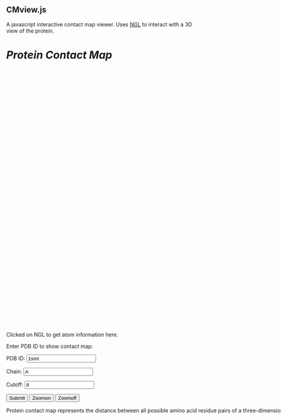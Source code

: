 ## CMview.js

A javascript interactive contact map viewer. Uses [NGL](https://github.com/arose/ngl) to interact with a 3D view of the protein.

<html>
<head>

</head>

<body>
<h1><i>Protein Contact Map</i></h1>
<script src="https://d3js.org/d3.v4.min.js"></script>
<script src="ngl.dev.js"></script>
<script type = "text/javascript" src = "cmsvg.js"></script>
<script type = "text/javascript" src = "cmngl.js"></script>
<script type = "text/javascript" src = "cmcontroller.js"></script>

<div id = "container" style = "width:1400px; height: 900px">
<div id="nglviewport" style="width:700px; height:700px; float: right;"></div>
<div id="svgviewport" style="width:700px; height:700px; float: left;"></div>
<div class = "panel" >
<span class="Text" id="clickedatom" style="display: inline-block; vertical-align: middle;">
Clicked on NGL to get atom information here.
</span> 
</div>
<p>Enter PDB ID to show contact map:</p>
<div id="form">
<form id ="frm1">
PDB ID: <input type="text" name="pdbid" id="pdbid" value="1smt">
</form>

<form id ="frm2">
Chain: <input type="text" name="chain" id="chain" value="A">
</form>		

<form id ="frm3">
Cutoff: <input type="number" name="cutoff" id="cutoff" value= "8" >
</form>					

<input id="submit" value="Submit" type="button">
<input id="zoomon" value="Zoomon" type="button">
<input id="zoomoff" value="Zoomoff" type="button">
</div>
<p>Protein contact map represents the distance between all possible amino acid residue pairs of a three-dimensional protein structure using a binary-dimensional matrix.</p>
</div>








<script>

//<body bgcolor="#07C7EE">
var loadedtag = 0;
var nglobj, svgobj, cmcontroller;

function pdbinput(){
var pdbid = document.getElementById('pdbid').value;
var chainName = document.getElementById('chain').value;
var cutoff = document.getElementById('cutoff').value;
chainName = chainName.toUpperCase();
console.log("PDB ID: " + pdbid);
console.log("Chain: " + chainName);
console.log("Cutoff: " + cutoff);

//svgurl
//"http://localhost:8000/examples/5sx3.json"
var str1 = "http://localhost:8000/examples/";
var str2 = ".json";
var svgurl = str1.concat(pdbid);
svgurl = svgurl.concat(str2);
console.log(svgurl);

//nglurl
//"rcsb://5sx3.mmtf"
var str4 = "rcsb://";
var str5 = ".mmtf";
var nglurl = str4.concat(pdbid);
nglurl = nglurl.concat(str5);
console.log(nglurl);



if(loadedtag === 1){
//d3.select("svg").remove();
document.getElementById("svgviewport").innerHTML = "";
document.getElementById("nglviewport").innerHTML = "";
}



//creating promise and timeout so that ngl load first before loading svg
/*var promise = new Promise(function(resolve, reject){
var nglobj = new cmNgl("ngl1", "nglviewport", nglurl, chainName);
nglobj.loadngl();


resolve(nglobj);
reject(Error("Fail"));		
});

promise.then(function(result){
setTimeout(function(){
var svgobj = new cmSvg("svg1", result, svgurl);
var cmcontroller = new cmController("cmctr1", svgobj, result);
cmcontroller.ctloadcmsvg(1);
}, 1000);
}, function(err){
console.log(err);
});*/



nglobj = new cmNgl("nglviewport", nglurl, chainName, cutoff);
//cmcontroller;
nglobj.loadngl().then(function(){
var svgobj1 = new cmSvg(nglobj, svgurl, chainName);
svgobj = svgobj1;
cmcontroller = new cmController(svgobj, nglobj);
cmcontroller.ctloadcmsvg(1, 700);
//cmcontroller.zoom(0);
//cmcontroller.brush(1);
});

loadedtag = 1;

}

var inputpdbbtn = document.getElementById('submit');
inputpdbbtn.addEventListener('click', pdbinput);

function zoomon(){
cmcontroller.zoom(1);
cmcontroller.brush(0);
}

var zoomonbtn = document.getElementById('zoomon');
zoomonbtn.addEventListener('click', zoomon);


function zoomoff(){
cmcontroller.zoom(0);
cmcontroller.brush(1);
}

var zoomoffbtn = document.getElementById('zoomoff');
zoomoffbtn.addEventListener('click', zoomoff);



</script>



</body>
</html>